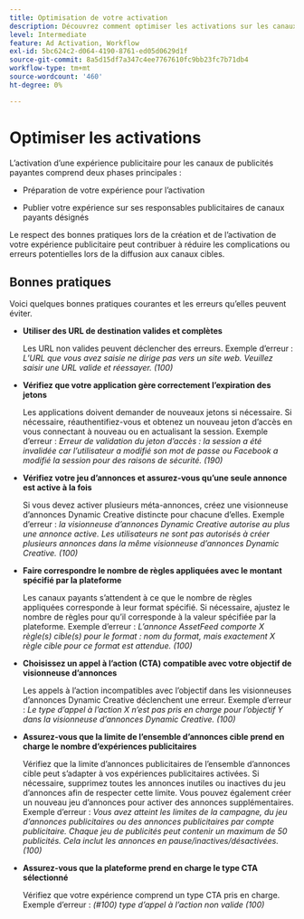 ```yaml
---
title: Optimisation de votre activation
description: Découvrez comment optimiser les activations sur les canaux publicitaires payants tiers.
level: Intermediate
feature: Ad Activation, Workflow
exl-id: 5bc624c2-d064-4190-8761-ed05d0629d1f
source-git-commit: 8a5d15df7a347c4ee7767610fc9bb23fc7b71db4
workflow-type: tm+mt
source-wordcount: '460'
ht-degree: 0%

---
```


# Optimiser les activations

L’activation d’une expérience publicitaire pour les canaux de publicités payantes comprend deux phases principales :

* Préparation de votre expérience pour l’activation

* Publier votre expérience sur ses responsables publicitaires de canaux payants désignés

Le respect des bonnes pratiques lors de la création et de l’activation de votre expérience publicitaire peut contribuer à réduire les complications ou erreurs potentielles lors de la diffusion aux canaux cibles.

## Bonnes pratiques

Voici quelques bonnes pratiques courantes et les erreurs qu’elles peuvent éviter.

* **Utiliser des URL de destination valides et complètes**

  Les URL non valides peuvent déclencher des erreurs. Exemple d’erreur : _L’URL que vous avez saisie ne dirige pas vers un site web. Veuillez saisir une URL valide et réessayer. (100)_

* **Vérifiez que votre application gère correctement l’expiration des jetons**

  Les applications doivent demander de nouveaux jetons si nécessaire. Si nécessaire, réauthentifiez-vous et obtenez un nouveau jeton d’accès en vous connectant à nouveau ou en actualisant la session. Exemple d’erreur : _Erreur de validation du jeton d’accès : la session a été invalidée car l’utilisateur a modifié son mot de passe ou Facebook a modifié la session pour des raisons de sécurité. (190)_

* **Vérifiez votre jeu d’annonces et assurez-vous qu’une seule annonce est active à la fois**

  Si vous devez activer plusieurs méta-annonces, créez une visionneuse d’annonces Dynamic Creative distincte pour chacune d’elles. Exemple d’erreur : _la visionneuse d’annonces Dynamic Creative autorise au plus une annonce active. Les utilisateurs ne sont pas autorisés à créer plusieurs annonces dans la même visionneuse d’annonces Dynamic Creative. (100)_

* **Faire correspondre le nombre de règles appliquées avec le montant spécifié par la plateforme**

  Les canaux payants s’attendent à ce que le nombre de règles appliquées corresponde à leur format spécifié.  Si nécessaire, ajustez le nombre de règles pour qu’il corresponde à la valeur spécifiée par la plateforme. Exemple d’erreur : _L’annonce AssetFeed comporte X règle(s) cible(s) pour le format : nom du format, mais exactement X règle cible pour ce format est attendue. (100)_

* **Choisissez un appel à l’action (CTA) compatible avec votre objectif de visionneuse d’annonces**

  Les appels à l’action incompatibles avec l’objectif dans les visionneuses d’annonces Dynamic Creative déclenchent une erreur. Exemple d’erreur : _Le type d’appel à l’action X n’est pas pris en charge pour l’objectif Y dans la visionneuse d’annonces Dynamic Creative. (100)_

* **Assurez-vous que la limite de l’ensemble d’annonces cible prend en charge le nombre d’expériences publicitaires**

  Vérifiez que la limite d’annonces publicitaires de l’ensemble d’annonces cible peut s’adapter à vos expériences publicitaires activées. Si nécessaire, supprimez toutes les annonces inutiles ou inactives du jeu d’annonces afin de respecter cette limite. Vous pouvez également créer un nouveau jeu d’annonces pour activer des annonces supplémentaires. Exemple d’erreur : _Vous avez atteint les limites de la campagne, du jeu d’annonces publicitaires ou des annonces publicitaires par compte publicitaire. Chaque jeu de publicités peut contenir un maximum de 50 publicités. Cela inclut les annonces en pause/inactives/désactivées. (100)_

* **Assurez-vous que la plateforme prend en charge le type CTA sélectionné**

  Vérifiez que votre expérience comprend un type CTA pris en charge. Exemple d’erreur : _(#100) type d’appel à l’action non valide (100)_
